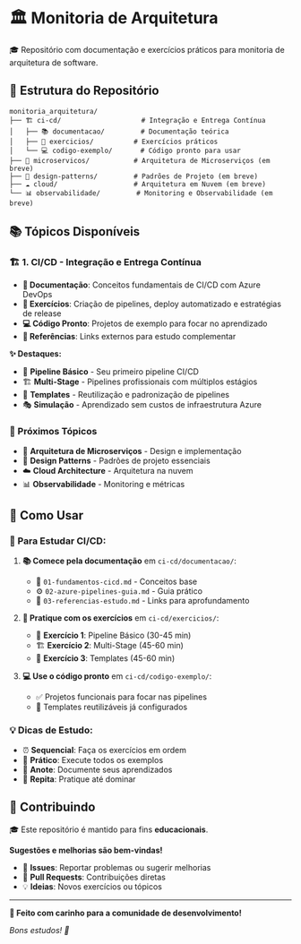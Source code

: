 # 🏛️ Monitoria de Arquitetura

🎓 Repositório com documentação e exercícios práticos para monitoria de arquitetura de software.

## 📁 Estrutura do Repositório

```
monitoria_arquitetura/
├── 🏗️ ci-cd/                    # Integração e Entrega Contínua
│   ├── 📚 documentacao/         # Documentação teórica
│   ├── 🎯 exercicios/          # Exercícios práticos
│   └── 💻 codigo-exemplo/       # Código pronto para usar
├── 🔧 microservicos/           # Arquitetura de Microserviços (em breve)
├── 🎨 design-patterns/         # Padrões de Projeto (em breve)
├── ☁️ cloud/                   # Arquitetura em Nuvem (em breve)
└── 📊 observabilidade/         # Monitoring e Observabilidade (em breve)
```

## 📚 Tópicos Disponíveis

### 🏗️ 1. CI/CD - Integração e Entrega Contínua
- **📖 Documentação**: Conceitos fundamentais de CI/CD com Azure DevOps
- **🎯 Exercícios**: Criação de pipelines, deploy automatizado e estratégias de release
- **💻 Código Pronto**: Projetos de exemplo para focar no aprendizado
- **🔗 Referências**: Links externos para estudo complementar

**✨ Destaques:**
- 🚀 **Pipeline Básico** - Seu primeiro pipeline CI/CD
- 🏗️ **Multi-Stage** - Pipelines profissionais com múltiplos estágios
- 🔄 **Templates** - Reutilização e padronização de pipelines
- 🎭 **Simulação** - Aprendizado sem custos de infraestrutura Azure

### 🚀 Próximos Tópicos
- 🔧 **Arquitetura de Microserviços** - Design e implementação
- 🎨 **Design Patterns** - Padrões de projeto essenciais  
- ☁️ **Cloud Architecture** - Arquitetura na nuvem
- 📊 **Observabilidade** - Monitoring e métricas

## 🚀 Como Usar

### 📖 Para Estudar CI/CD:
1. **📚 Comece pela documentação** em `ci-cd/documentacao/`:
   - 📝 `01-fundamentos-cicd.md` - Conceitos base
   - ⚙️ `02-azure-pipelines-guia.md` - Guia prático  
   - 🔗 `03-referencias-estudo.md` - Links para aprofundamento

2. **🎯 Pratique com os exercícios** em `ci-cd/exercicios/`:
   - 🚀 **Exercício 1**: Pipeline Básico (30-45 min)
   - 🏗️ **Exercício 2**: Multi-Stage (45-60 min)
   - 🔄 **Exercício 3**: Templates (45-60 min)

3. **💻 Use o código pronto** em `ci-cd/codigo-exemplo/`:
   - ✅ Projetos funcionais para focar nas pipelines
   - 🎯 Templates reutilizáveis já configurados

### 💡 Dicas de Estudo:
- ⏰ **Sequencial**: Faça os exercícios em ordem
- 🧪 **Prático**: Execute todos os exemplos
- 📝 **Anote**: Documente seus aprendizados
- 🔄 **Repita**: Pratique até dominar

## 🤝 Contribuindo

🎓 Este repositório é mantido para fins **educacionais**. 

**Sugestões e melhorias são bem-vindas!**
- 🐛 **Issues**: Reportar problemas ou sugerir melhorias
- 🔧 **Pull Requests**: Contribuições diretas
- 💡 **Ideias**: Novos exercícios ou tópicos

---

**💜 Feito com carinho para a comunidade de desenvolvimento!**

*Bons estudos! 🎉*